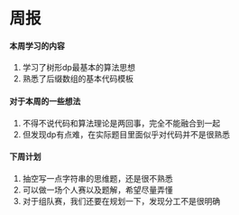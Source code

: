 # 周报

#### 本周学习的内容

1. 学习了树形dp最基本的算法思想
2. 熟悉了后缀数组的基本代码模板

#### 对于本周的一些想法

1. 不得不说代码和算法理论是两回事，完全不能融合到一起
2. 但发现dp有点难，在实际题目里面似乎对代码并不是很熟悉

#### 下周计划

1. 抽空写一点字符串的思维题，还是很不熟悉
3. 可以做一场个人赛以及题解，希望尽量弄懂
3. 对于组队赛，我们还要在规划一下，发现分工不是很明确